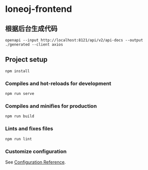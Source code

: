 # loneoj-frontend

## 根据后台生成代码

```shell
openapi --input http://localhost:8121/api/v2/api-docs --output ./generated --client axios
```

## Project setup

```
npm install
```

### Compiles and hot-reloads for development

```
npm run serve
```

### Compiles and minifies for production

```
npm run build
```

### Lints and fixes files

```
npm run lint
```

### Customize configuration

See [Configuration Reference](https://cli.vuejs.org/config/).
